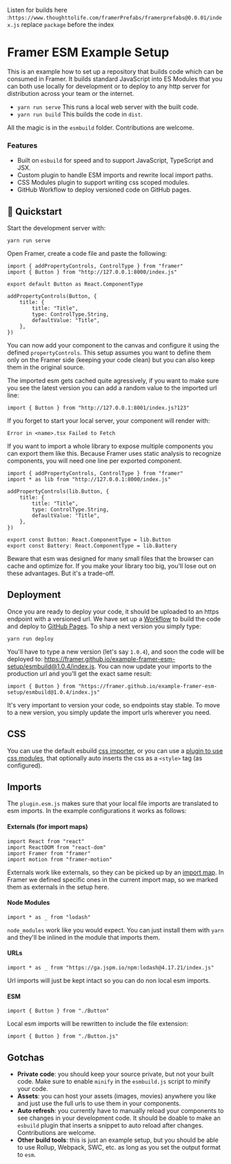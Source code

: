 Listen for builds here :`https://www.thoughttolife.com/framerPrefabs/framerprefabs@0.0.01/index.js` replace `package` before the index
# Framer ESM Example Setup

This is an example how to set up a repository that builds code which can be consumed in Framer. It builds standard JavaScript into ES Modules that you can both use locally for development or to deploy to any http server for distribution across your team or the internet.

- `yarn run serve` This runs a local web server with the built code.
- `yarn run build` This builds the code in `dist`.

All the magic is in the `esmbuild` folder. Contributions are welcome.

### Features

- Built on `esbuild` for speed and to support JavaScript, TypeScript and JSX.
- Custom plugin to handle ESM imports and rewrite local import paths.
- CSS Modules plugin to support writing css scoped modules.
- GitHub Workflow to deploy versioned code on GitHub pages.

## 🏁 Quickstart

Start the development server with:

```
yarn run serve
```

Open Framer, create a code file and paste the following:

```.tsx
import { addPropertyControls, ControlType } from "framer"
import { Button } from "http://127.0.0.1:8000/index.js"

export default Button as React.ComponentType

addPropertyControls(Button, {
    title: {
        title: "Title",
        type: ControlType.String,
        defaultValue: "Title",
    },
})
```

You can now add your component to the canvas and configure it using the defined `propertyControls`. This setup assumes you want to define them only on the Framer side (keeping your code clean) but you can also keep them in the original source.

The imported esm gets cached quite agressively, if you want to make sure you see the latest version you can add a random value to the imported url line:

```.tsx
import { Button } from "http://127.0.0.1:8001/index.js?123"
```

If you forget to start your local server, your component will render with:

```
Error in <name>.tsx Failed to Fetch
```

If you want to import a whole library to expose multiple components you can export them like this. Because Framer uses static analysis to recognize components, you will need one line per exported component.

```.tsx
import { addPropertyControls, ControlType } from "framer"
import * as lib from "http://127.0.0.1:8000/index.js"

addPropertyControls(lib.Button, {
    title: {
        title: "Title",
        type: ControlType.String,
        defaultValue: "Title",
    },
})

export const Button: React.ComponentType = lib.Button
export const Battery: React.ComponentType = lib.Battery
```

Beware that esm was designed for many small files that the browser can cache and optimize for. If you make your library too big, you'll lose out on these advantages. But it's a trade-off.


## Deployment

Once you are ready to deploy your code, it should be uploaded to an https endpoint with a versioned url. We have set up a [Workflow](https://github.com/framer/example-framer-esm-setup/actions) to build the code and deploy to [GitHub Pages](https://github.com/framer/example-framer-esm-setup/tree/pages). To ship a next version you simply type:

```
yarn run deploy
```

You'll have to type a new version (let's say `1.0.4`), and soon the code will be deployed to: https://framer.github.io/example-framer-esm-setup/esmbuild@1.0.4/index.js. You can now update your imports to the production url and you'll get the exact same result:

```.tsx
import { Button } from "https://framer.github.io/example-framer-esm-setup/esmbuild@1.0.4/index.js"
```

It's very important to version your code, so endpoints stay stable. To move to a new version, you simply update the import urls wherever you need.

## CSS

You can use the default esbuild [css importer](https://esbuild.github.io/content-types/#css), or you can use a [plugin to use css modules](https://github.com/indooorsman/esbuild-css-modules-plugin), that optionally auto inserts the css as a `<style>` tag (as configured).

## Imports

The `plugin.esm.js` makes sure that your local file imports are translated to esm imports. In the example configurations it works as follows:

#### Externals (for import maps)

```.tsx
import React from "react"
import ReactDOM from "react-dom"
import Framer from "framer"
import motion from "framer-motion"
```

Externals work like externals, so they can be picked up by an [import map](https://github.com/WICG/import-maps). In Framer we defined specific ones in the current import map, so we marked them as externals in the setup here.

#### Node Modules

```.tsx
import * as _ from "lodash"
```

`node_modules` work like you would expect. You can just install them with `yarn` and they'll be inlined in the module that imports them.

#### URLs

```.tsx
import * as _ from "https://ga.jspm.io/npm:lodash@4.17.21/index.js"
```

Url imports will just be kept intact so you can do non local esm imports.

#### ESM

```.tsx
import { Button } from "./Button"
```

Local esm imports will be rewritten to include the file extension:

```.tsx
import { Button } from "./Button.js"
```

## Gotchas

- **Private code**: you should keep your source private, but not your built code. Make sure to enable `minify` in the `esmbuild.js` script to minify your code.
- **Assets**: you can host your assets (images, movies) anywhere you like and just use the full urls to use them in your components.
- **Auto refresh**: you currently have to manually reload your components to see changes in your development code. It should be doable to make an `esbuild` plugin that inserts a snippet to auto reload after changes. Contributions are welcome.
- **Other build tools**: this is just an example setup, but you should be able to use Rollup, Webpack, SWC, etc. as long as you set the output format to `esm`.
